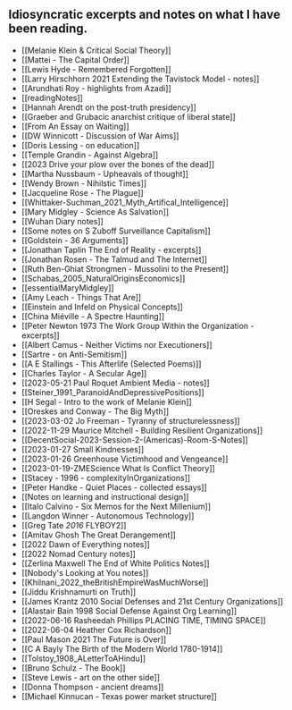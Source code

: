 ## Idiosyncratic excerpts and notes on what I have been reading.

- [[Melanie Klein & Critical Social Theory]]  
- [[Mattei - The Capital Order]]  
- [[Lewis Hyde - Remembered Forgotten]]  
- [[Larry Hirschhorn 2021 Extending the Tavistock Model - notes]]  
- [[Arundhati Roy - highlights from Azadi]]  
- [[readingNotes]]  
- [[Hannah Arendt on the post-truth presidency]]  
- [[Graeber and Grubacic anarchist critique of liberal state]]  
- [[From An Essay on Waiting]]  
- [[DW Winnicott - Discussion of War Aims]]  
- [[Doris Lessing - on education]]  
- [[Temple Grandin - Against Algebra]]  
- [[2023 Drive your plow over the bones of the dead]]  
- [[Martha Nussbaum - Upheavals of thought]]  
- [[Wendy Brown - Nihilstic Times]]  
- [[Jacqueline Rose - The Plague]]  
- [[Whittaker-Suchman_2021_Myth_Artifical_Intelligence]]  
- [[Mary Midgley - Science As Salvation]]  
- [[Wuhan Diary notes]]  
- [[Some notes on S Zuboff Surveillance Capitalism]]  
- [[Goldstein - 36 Arguments]]  
- [[Jonathan Taplin The End of Reality - excerpts]]  
- [[Jonathan Rosen - The Talmud and The Internet]]  
- [[Ruth Ben-Ghiat Strongmen - Mussolini to the Present]]  
- [[Schabas_2005_NaturalOriginsEconomics]]  
- [[essentialMaryMidgley]]  
- [[Amy Leach - Things That Are]]  
- [[Einstein and Infeld on Physical Concepts]]  
- [[China Miéville - A Spectre Haunting]]  
- [[Peter Newton 1973 The Work Group Within the Organization - excerpts]]  
- [[Albert Camus - Neither Victims nor Executioners]]  
- [[Sartre - on Anti-Semitism]]  
- [[A E Stallings - This Afterlife (Selected Poems)]]  
- [[Charles Taylor - A Secular Age]]  
- [[2023-05-21 Paul Roquet Ambient Media - notes]]  
- [[Steiner_1991_ParanoidAndDepressivePositions]]  
- [[H Segal - Intro to the work of Melanie Klein]]  
- [[Oreskes and Conway - The Big Myth]]  
- [[2023-03-02 Jo Freeman - Tyranny of structurelessness]]  
- [[2022-11-29 Maurice Mitchell - Building Resilient Organizations]]  
- [[DecentSocial-2023-Session-2-(Americas)-Room-S-Notes]]  
- [[2023-01-27 Small Kindnesses]]  
- [[2023-01-26 Greenhouse Victimhood and Vengeance]]  
- [[2023-01-19-ZMEScience What Is Conflict Theory]]  
- [[Stacey - 1996 - complexityInOrganizations]]  
- [[Peter Handke - Quiet Places - collected essays]]  
- [[Notes on learning and instructional design]]  
- [[Italo Calvino - Six Memos for the Next Millenium]]  
- [[Langdon Winner - Autonomous Technology]]  
- [[Greg Tate _2016_ FLYBOY2]]  
- [[Amitav Ghosh The Great Derangement]]  
- [[2022 Dawn of Everything notes]]  
- [[2022 Nomad Century notes]]  
- [[Zerlina Maxwell The End of White Politics Notes]]  
- [[Nobody's Looking at You notes]]  
- [[Khilnani_2022_theBritishEmpireWasMuchWorse]]  
- [[Jiddu Krishnamurti on Truth]]  
- [[James Krantz 2010 Social Defenses and 21st Century Organizations]]  
- [[Alastair Bain 1998 Social Defense Against Org Learning]]  
- [[2022-06-16 Rasheedah Phillips PLACING TIME, TIMING SPACE]]  
- [[2022-06-04 Heather Cox Richardson]]  
- [[Paul Mason 2021 The Future is Over]]  
- [[C A Bayly The Birth of the Modern World 1780-1914]]  
- [[Tolstoy_1908_ALetterToAHindu]]  
- [[Bruno Schulz - The Book]]  
- [[Steve Lewis - art on the other side]]  
- [[Donna Thompson - ancient dreams]]  
- [[Michael Kinnucan - Texas power market structure]]  
